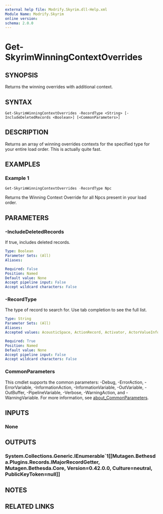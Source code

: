 ```yaml
---
external help file: Modrify.Skyrim.dll-Help.xml
Module Name: Modrify.Skyrim
online version:
schema: 2.0.0
---
```


# Get-SkyrimWinningContextOverrides

## SYNOPSIS
Returns the winning overrides with additional context.

## SYNTAX

```
Get-SkyrimWinningContextOverrides -RecordType <String> [-IncludeDeletedRecords <Boolean>] [<CommonParameters>]
```

## DESCRIPTION
Returns an array of winning overrides contexts for the specified type for your entire load order. This is actually quite fast.

## EXAMPLES

### Example 1
```powershell
Get-SkyrimWinningContextOverrides -RecordType Npc
```

Returns the Winning Context Override for all Npcs present in your load order.

## PARAMETERS

### -IncludeDeletedRecords
If true, includes deleted records.

```yaml
Type: Boolean
Parameter Sets: (All)
Aliases:

Required: False
Position: Named
Default value: None
Accept pipeline input: False
Accept wildcard characters: False
```

### -RecordType
The type of record to search for. Use tab completion to see the full list.

```yaml
Type: String
Parameter Sets: (All)
Aliases:
Accepted values: AcousticSpace, ActionRecord, Activator, ActorValueInformation, AddonNode, AlchemicalApparatus, Ammunition, AnimatedObject, APlacedTrap, Armor, ArmorAddon, ArtObject, AssociationType, AStoryManagerNode, BodyPartData, Book, CameraPath, CameraShot, Cell, Class, Climate, CollisionLayer, ColorRecord, CombatStyle, ConstructibleObject, Container, Debris, DefaultObjectManager, DialogBranch, DialogResponses, DialogTopic, DialogView, Door, DualCastData, EffectShader, EncounterZone, EquipType, Explosion, Eyes, Faction, Flora, Footstep, FootstepSet, FormList, Furniture, GameSetting, Global, Grass, Hair, Hazard, HeadPart, IdleAnimation, IdleMarker, ImageSpace, ImageSpaceAdapter, Impact, ImpactDataSet, Ingestible, Ingredient, Key, Keyword, Landscape, LandscapeTexture, LensFlare, LeveledItem, LeveledNpc, LeveledSpell, Light, LightingTemplate, LoadScreen, Location, LocationReferenceType, MagicEffect, MaterialObject, MaterialType, Message, MiscItem, MoveableStatic, MovementType, MusicTrack, MusicType, NavigationMesh, NavigationMeshInfoMap, Npc, ObjectEffect, Outfit, Package, Perk, PlacedNpc, PlacedObject, Projectile, Quest, Race, Region, Relationship, ReverbParameters, Scene, Scroll, ShaderParticleGeometry, Shout, SkyrimMajorRecord, SoulGem, SoundCategory, SoundDescriptor, SoundMarker, SoundOutputModel, Spell, Static, TalkingActivator, TextureSet, Tree, VisualEffect, VoiceType, VolumetricLighting, Water, Weapon, Weather, WordOfPower, Worldspace, IPlaceableObject, IReferenceableObject, IExplodeSpawn, IIdleRelation, IObjectId, IItem, IItemOrList, IConstructible, IOutfitTarget, IBindableEquipment, IComplexLocation, IDialog, IOwner, IRelatable, IRegionTarget, IAliasVoiceType, ILockList, IWorldspaceOrList, IVoiceTypeOrList, INpcOrList, IWeaponOrList, ISpellOrList, IPlacedTrapTarget, IHarvestTarget, IMagicItem, IKeywordLinkedReference, INpcSpawn, ISpellRecord, IEmittance, ILocationRecord, IKnowable, IEffectRecord, ILinkedReference, IPlaced, IPlacedSimple, IPlacedThing, ISound

Required: True
Position: Named
Default value: None
Accept pipeline input: False
Accept wildcard characters: False
```

### CommonParameters
This cmdlet supports the common parameters: -Debug, -ErrorAction, -ErrorVariable, -InformationAction, -InformationVariable, -OutVariable, -OutBuffer, -PipelineVariable, -Verbose, -WarningAction, and -WarningVariable. For more information, see [about_CommonParameters](http://go.microsoft.com/fwlink/?LinkID=113216).

## INPUTS

### None

## OUTPUTS

### System.Collections.Generic.IEnumerable`1[[Mutagen.Bethesda.Plugins.Records.IMajorRecordGetter, Mutagen.Bethesda.Core, Version=0.42.0.0, Culture=neutral, PublicKeyToken=null]]

## NOTES

## RELATED LINKS
